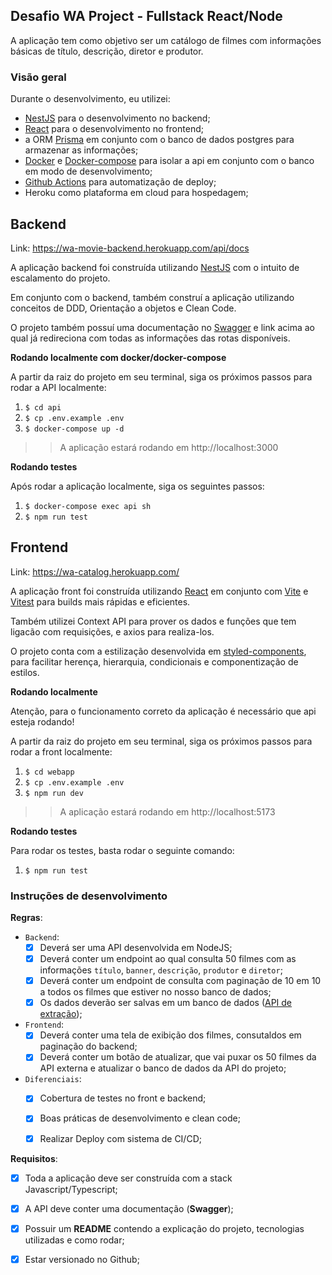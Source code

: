 ## Desafio WA Project - Fullstack React/Node

A aplicação tem como objetivo ser um catálogo de filmes com informações básicas de título, descrição, diretor e produtor.


### Visão geral
  Durante o desenvolvimento, eu utilizei:
  - [NestJS](https://docs.nestjs.com) para o desenvolvimento no backend;
  - [React](https://pt-br.reactjs.org) para o desenvolvimento no frontend;
  - a ORM [Prisma](https://www.prisma.io) em conjunto com o banco de dados postgres para armazenar as informações;
  - [Docker](https://docs.docker.com) e [Docker-compose](https://docs.docker.com/compose/) para isolar a api em conjunto com o banco em modo de desenvolvimento;
  - [Github Actions](https://github.com/features/actions) para automatização de deploy;
  - Heroku como plataforma em cloud para hospedagem;

## Backend

Link: https://wa-movie-backend.herokuapp.com/api/docs

A aplicação backend foi construída utilizando [NestJS](https://docs.nestjs.com) com o intuito de escalamento do projeto.

Em conjunto com o backend, também construí a aplicação utilizando conceitos de DDD, Orientação a objetos e Clean Code.

O projeto também possuí uma documentação no [Swagger](https://swagger.io) e link acima ao qual já redireciona com todas as informações das rotas disponíveis.

**Rodando localmente com docker/docker-compose**

A partir da raiz do projeto em seu terminal, siga os próximos passos para rodar a API localmente:
1. `$ cd api`
2. `$ cp .env.example .env`
3. `$ docker-compose up -d`
> > A aplicação estará rodando em http://localhost:3000

**Rodando testes**

Após rodar a aplicação localmente, siga os seguintes passos:

1. `$ docker-compose exec api sh`
2. `$ npm run test`

## Frontend

Link: https://wa-catalog.herokuapp.com/

A aplicação front foi construída utilizando [React](https://pt-br.reactjs.org) em conjunto com [Vite](https://vitejs.dev) e [Vitest](https://vitest.dev) para builds mais rápidas e eficientes.

Também utilizei Context API para prover os dados e funções que tem ligacão com requisições, e axios para realiza-los.

O projeto conta com a estilização desenvolvida em [styled-components](https://styled-components.com), para facilitar herença, hierarquia, condicionais e componentização de estilos.

**Rodando localmente**

Atenção, para o funcionamento correto da aplicação é necessário que api esteja rodando!

A partir da raiz do projeto em seu terminal, siga os próximos passos para rodar a front localmente:
1. `$ cd webapp`
2. `$ cp .env.example .env`
3. `$ npm run dev`
> > A aplicação estará rodando em http://localhost:5173

**Rodando testes**

Para rodar os testes, basta rodar o seguinte comando:

1. `$ npm run test`


### Instruções de desenvolvimento
**Regras**:
  - `Backend`:
    - [x] Deverá ser uma API desenvolvida em NodeJS;
    - [x] Deverá conter um endpoint ao qual consulta 50 filmes com as informações `título`, `banner`, `descrição`, `produtor` e `diretor`;
    - [x] Deverá conter um endpoint de consulta com paginação de 10 em 10 a todos os filmes que estiver no nosso banco de dados;
    - [x] Os dados deverão ser salvas em um banco de dados ([API de extração](https://ghibliapi.herokuapp.com/#tag/Films));
  - `Frontend`:
    - [x] Deverá conter uma tela de exibição dos filmes, consutaldos em paginação do backend;
    - [x] Deverá conter um botão de atualizar, que vai puxar os 50 filmes da API externa e atualizar o banco de dados da API do projeto;
  - `Diferenciais`:
    - [x] Cobertura de testes no front e backend;
    - [x] Boas práticas de desenvolvimento e clean code;
    - [x] Realizar Deploy com sistema de CI/CD;


**Requisitos**:
  - [x] Toda a aplicação deve ser construída com a stack Javascript/Typescript;
  - [x] A API deve conter uma documentação (**Swagger**);
  - [x] Possuir um **README** contendo a explicação do projeto, tecnologias utilizadas e como rodar;
  - [x] Estar versionado no Github;

